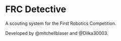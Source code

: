 # FRC Detective

A scouting system for the First Robotics Competition.

Developed by @mitchellblaser and @Dilka30003.



<!--View our progress here:-->

​	<!--https://app.gitkraken.com/glo/board/YBvMzRdxdwARfCdr-->

